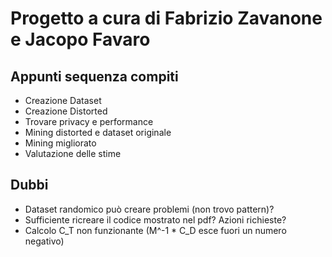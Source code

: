 # Progetto a cura di Fabrizio Zavanone e Jacopo Favaro

## Appunti sequenza compiti

* Creazione Dataset
* Creazione Distorted
* Trovare privacy e performance
* Mining distorted e dataset originale
* Mining migliorato
* Valutazione delle stime

## Dubbi

* Dataset randomico può creare problemi (non trovo pattern)?
* Sufficiente ricreare il codice mostrato nel pdf? Azioni richieste?
* Calcolo C_T non funzionante (M^-1 * C_D esce fuori un numero negativo)